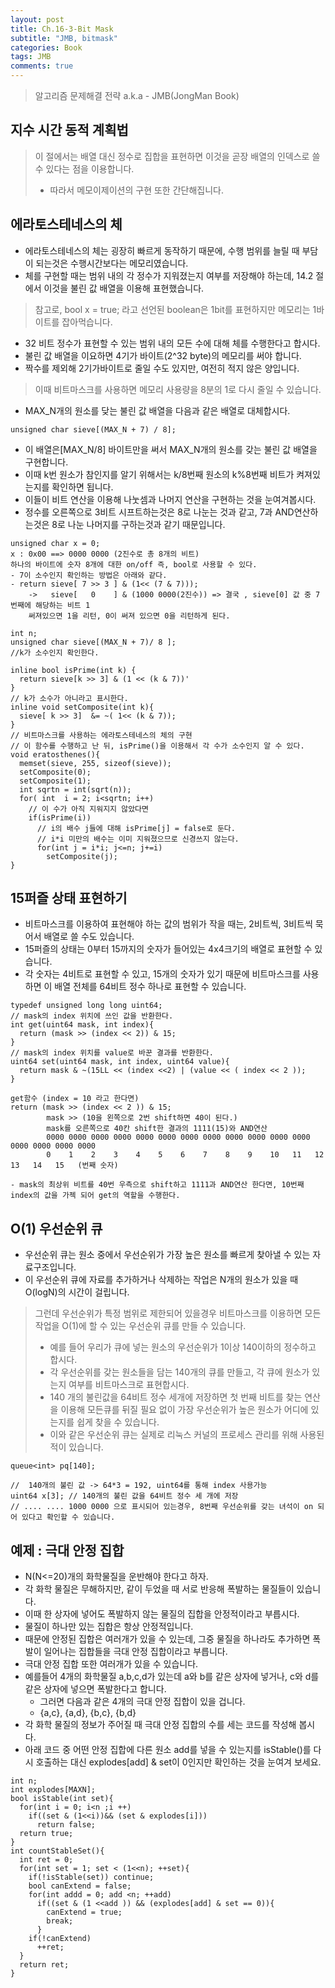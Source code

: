 ```yaml
---
layout: post
title: Ch.16-3-Bit Mask
subtitle: "JMB, bitmask"
categories: Book
tags: JMB
comments: true
---
```

> 알고리즘 문제해결 전략 a.k.a - JMB(JongMan Book)

## 지수 시간 동적 계획법
> 이 절에서는 배열 대신 정수로 집합을 표현하면 이것을 곧장 배열의 인덱스로 쓸 수 있다는 점을 이용합니다.
> * 따라서 메모이제이션의 구현 또한 간단해집니다.

## 에라토스테네스의 체
* 에라토스테네스의 체는 굉장히 빠르게 동작하기 때문에, 수행 범위를 늘릴 때 부담이 되는것은 수행시간보다는 메모리였습니다.
* 체를 구현할 때는 범위 내의 각 정수가 지워졌는지 여부를 저장해야 하는데, 14.2 절에서 이것을 불린 값 배열을 이용해 표현했습니다.

> 참고로, bool x = true; 라고 선언된 boolean은 1bit를 표현하지만 메모리는 1바이트를 잡아먹습니다.

* 32 비트 정수가 표현할 수 있는 범위 내의 모든 수에 대해 체를 수행한다고 합시다.
* 불린 값 배열을 이요하면 4기가 바이트(2^32 byte)의 메모리를 써야 합니다.
* 짝수를 제외해 2기가바이트로 줄일 수도 있지만, 여전히 적지 않은 양입니다.

> 이때 비트마스크를 사용하면 메모리 사용량을 8분의 1로 다시 줄일 수 있습니다.

* MAX_N개의 원소를 닺는 불린 값 배열을 다음과 같은 배열로 대체합시다.

```
unsigned char sieve[(MAX_N + 7) / 8];
```
* 이 배열은[MAX_N/8] 바이트만을 써서 MAX_N개의 원소를 갖는 불린 값 배열을 구현합니다.
* 이때 k번 원소가 참인지를 알기 위해서는 k/8번째 원소의 k%8번째 비트가 켜져있는지를 확인하면 됩니다.
* 이들이 비트 연산을 이용해 나눗셈과 나머지 연산을 구현하는 것을 눈여겨봅시다.
* 정수를 오른쪽으로 3비트 시프트하는것은 8로 나눈는 것과 같고, 7과 AND연산하는것은 8로 나눈 나머지를 구하는것과 같기 때문입니다.

```
unsigned char x = 0;
x : 0x00 ==> 0000 0000 (2진수로 총 8개의 비트)
하나의 바이트에 숫자 8개에 대한 on/off 즉, bool로 사용할 수 있다.
- 7이 소수인지 확인하는 방법은 아래와 같다.
- return sieve[ 7 >> 3 ] & (1<< (7 & 7)));
    ->   sieve[   0    ] & (1000 0000(2진수)) => 결국 , sieve[0] 값 중 7번째에 해당하는 비트 1
    써져있으면 1을 리턴, 0이 써져 있으면 0을 리턴하게 된다.
```

```
int n;
unsigned char sieve[(MAX_N + 7)/ 8 ];
//k가 소수인지 확인한다.

inline bool isPrime(int k) {
  return sieve[k >> 3] & (1 << (k & 7))'
}
// k가 소수가 아니라고 표시한다.
inline void setComposite(int k){
  sieve[ k >> 3]  &= ~( 1<< (k & 7));
}
// 비트마스크를 사용하는 에라토스테네스의 체의 구현
// 이 함수를 수행하고 난 뒤, isPrime()을 이용해서 각 수가 소수인지 알 수 있다.
void eratosthenes(){
  memset(sieve, 255, sizeof(sieve));
  setComposite(0);
  setComposite(1);
  int sqrtn = int(sqrt(n));
  for( int  i = 2; i<sqrtn; i++)
    // 이 수가 아직 지워지지 않았다면
    if(isPrime(i))
      // i의 배수 j들에 대해 isPrime[j] = false로 둔다.
      // i*i 미만의 배수는 이미 지워졌으므로 신경쓰지 않는다.
      for(int j = i*i; j<=n; j+=i)
        setComposite(j);
}
```

## 15퍼즐 상태 표현하기
* 비트마스크를 이용하여 표현해야 하는 값의 범위가 작을 때는, 2비트씩, 3비트씩 묵어서 배열로 쓸 수도 있습니다.
* 15퍼즐의 상태는 0부터 15까지의 숫자가 들어있는 4x4크기의 배열로 표현할 수 있습니다.
* 각 숫자는 4비트로 표현할 수 있고, 15개의 숫자가 있기 때문에 비트마스크를 사용하면 이 배열 전체를 64비트 정수 하나로 표현할 수 있습니다.
```
typedef unsigned long long uint64;
// mask의 index 위치에 쓰인 값을 반환한다.
int get(uint64 mask, int index){
  return (mask >> (index << 2)) & 15;
}
// mask의 index 위치를 value로 바꾼 결과를 반환한다.
uint64 set(uint64 mask, int index, uint64 value){
  return mask & ~(15LL << (index <<2) | (value << ( index << 2 ));
}
```

```
get함수 (index = 10 라고 한다면)
return (mask >> (index << 2 )) & 15;
        mask >> (10을 왼쪽으로 2번 shift하면 40이 된다.)
        mask를 오른쪽으로 40칸 shift한 결과의 1111(15)와 AND연산
        0000 0000 0000 0000 0000 0000 0000 0000 0000 0000 0000 0000 0000 0000 0000 0000
        0    1    2    3    4    5    6    7    8    9    10   11   12   13   14   15   (번째 숫자)

- mask의 최상위 비트를 40번 우측으로 shift하고 1111과 AND연산 한다면, 10번째 index의 값을 가젝 되어 get의 역할을 수행한다.
```

## O(1) 우선순위 큐 
* 우선순위 큐는 원소 중에서 우선순위가 가장 높은 원소를 빠르게 찾아낼 수 있는 자료구조입니다.
* 이 우선순위 큐에 자료를 추가하거나 삭제하는 작업은 N개의 원소가 있을 때 O(logN)의 시간이 걸립니다.

> 그런데 우선순위가 특정 범위로 제한되어 있을경우 비트마스크를 이용하면 모든 작업을 O(1)에 할 수 있는 우선순위 큐를 만들 수 있습니다.
> * 예를 들어 우리가 큐에 넣는 원소의 우선순위가 1이상 140이하의 정수하고 합시다.
> * 각 우선순위를 갖는 원소들을 담는 140개의 큐를 만들고, 각 큐에 원소가 있는지 여부를 비트마스크로 표현합시다.
> * 140 개의 불린값을 64비트 정수 세개에 저장하면 첫 번째 비트를 찾는 연산을 이용해 모든큐를 뒤질 필요 없이 가장 우선순위가 높은 원소가 어디에 있는지를 쉽게 찾을 수 있습니다. 
> * 이와 같은 우선순위 큐는 실제로 리눅스 커널의 프로세스 관리를 위해 사용된 적이 있습니다.

```
queue<int> pq[140];

//  140개의 불린 값 -> 64*3 = 192, uint64를 통해 index 사용가능
uint64 x[3]; // 140개의 불린 값을 64비트 정수 세 개에 저장
// .... .... 1000 0000 으로 표시되어 있는경우, 8번째 우선순위를 갖는 녀석이 on 되어 있다고 확인할 수 있습니다.
```

## 예제 : 극대 안정 집합
* N(N<=20)개의 화학물질을 운반해야 한다고 하자.
* 각 화학 물질은 무해하지만, 같이 두었을 때 서로 반응해 폭발하는 물질들이 있습니다.
* 이때 한 상자에 넣어도 폭발하지 않는 물질의 집합을 안정적이라고 부릅시다.
* 물질이 하나만 있는 집합은 항상 안정적입니다.
* 때문에 안정된 집합은 여러개가 있을 수 있는데, 그중 물질을 하나라도 추가하면 폭발이 일어나는 집합들을 극대 안정 집합이라고 부릅니다.
* 극대 안정 집합 또한 여러개가 있을 수 있습니다.
* 예를들어 4개의 화학물질 a,b,c,d가 있는데 a와 b를 같은 상자에 넣거나, c와 d를 같은 상자에 넣으면 폭발한다고 합니다.
  * 그러면 다음과 같은 4개의 극대 안정 집합이 있을 겁니다.
  * {a,c}, {a,d}, {b,c}, {b,d}
* 각 화학 물질의 정보가 주어질 때 극대 안정 집합의 수를 세는 코드를 작성해 봅시다.
* 아래 코드 중 어떤 안정 집합에 다른 원소 add를 넣을 수 있는지를 isStable()를 다시 호출하는 대신 explodes[add] & set이 0인지만 확인하는 것을 눈여겨 보세요.
```
int n;
int explodes[MAXN];
bool isStable(int set){
  for(int i = 0; i<n ;i ++)
    if((set & (1<<i))&& (set & explodes[i]))
      return false;
  return true;
}
int countStableSet(){
  int ret = 0;
  for(int set = 1; set < (1<<n); ++set){
    if(!isStable(set)) continue;
    bool canExtend = false;
    for(int addd = 0; add <n; ++add)
      if((set & (1 <<add )) && (explodes[add] & set == 0)){
        canExtend = true;
        break;
      }
    if(!canExtend)
      ++ret;
  }
  return ret;
}
```